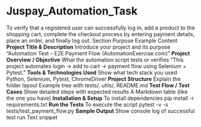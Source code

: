 # Juspay_Automation_Task
To verify that a registered user can successfully log in, add a product to the shopping cart, complete the checkout process by entering payment details, place an order, and finally log out.
Section	Purpose	Example Content
 **Project Title & Description**	Introduce your project and its purpose	“Automation Test – E2E Payment Flow (AutomationExercise.com)”
 **Project Overview / Objective**	What the automation script tests or verifies	“This project automates login → add to cart → payment flow using Selenium + Pytest.”
 **Tools & Technologies Used**	Show what tech stack you used	Python, Selenium, Pytest, ChromeDriver
 **Project Structure**	Explain the folder layout	Example tree with tests/, utils/, README.md
 **Test Flow / Test Cases**	Show detailed steps with expected results	A Markdown table (like the one you have)
 **Installation & Setup**	To install dependencies	pip install -r requirements.txt
 **Run the Tests** To execute the script	pytest -v -s tests/test_payment_flow.py
 **Sample Output**	Show console log of successful test run	Text snippet
